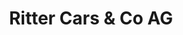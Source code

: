 ---
title: "Ritter Cars & Co AG"
url: /stein/ritter-cars-und-co-ag-zuercherstrasse/
shop: Autohaus
---